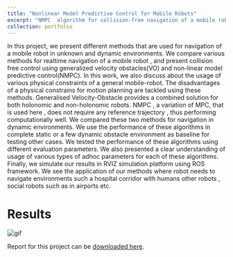 ```yaml
---
title: "Nonlinear Model Predictive Control for Mobile Robots"
excerpt: "NMPC  algorithm for collision-free navigation of a mobile robot in unknown and dynamic environments."
collection: portfolio
---
```


In this project, we present different methods that are used for navigation of a mobile robot in unknown and
dynamic environments. We compare various methods for realtime navigation of a mobile robot , and present collision free control using generalized velocity obstacles(VO) and non-linear model predictive control(NMPC). In this work, we also discuss about the usage of various physical constraints of a general
mobile-robot. The disadvantages of a physical constrains for motion planning are tackled using these methods. Generalised Velocity-Obstacle provides a combined solution for both holonomic
and non-holonomic robots. NMPC , a variation of MPC, that is used here , does not require any reference trajectory , thus performing computationally well. We compared these two methods for navigation in dynamic environments. We use the performance of these algorithms in complete static or a few dynamic obstacle environment as baseline for testing other cases. We tested the performance of these algorithms using different evaluation parameters. We also presented a clear understanding of usage of various types of adhoc parameters for each of these algorithms. Finally, we simulate our results in RVIZ simulation platform using ROS framework. We see the application of our methods where robot needs to navigate environments such a hospital corridor with humans other robots , social robots such as in airports etc.

# Results 
<img src="https://github.com/shivakumar-tekumatla/shivakumar-tekumatla.github.io/blob/master/files/GIFs/NMPC1.gif" alt="gif" > 

Report for this project can be [downloaded here](https://github.com/shivakumar-tekumatla/shivakumar-tekumatla.github.io/blob/master/files/NMPC.pdf). 
